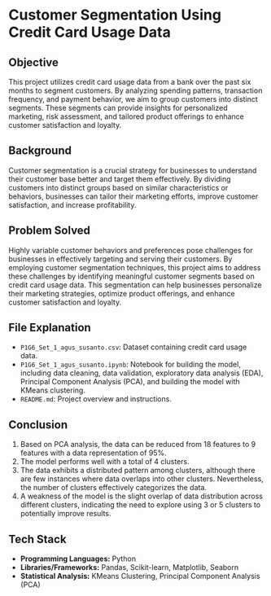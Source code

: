 # **Customer Segmentation Using Credit Card Usage Data**

## **Objective**
This project utilizes credit card usage data from a bank over the past six months to segment customers. By analyzing spending patterns, transaction frequency, and payment behavior, we aim to group customers into distinct segments. These segments can provide insights for personalized marketing, risk assessment, and tailored product offerings to enhance customer satisfaction and loyalty.

## **Background**
Customer segmentation is a crucial strategy for businesses to understand their customer base better and target them effectively. By dividing customers into distinct groups based on similar characteristics or behaviors, businesses can tailor their marketing efforts, improve customer satisfaction, and increase profitability.

## **Problem Solved**
Highly variable customer behaviors and preferences pose challenges for businesses in effectively targeting and serving their customers. By employing customer segmentation techniques, this project aims to address these challenges by identifying meaningful customer segments based on credit card usage data. This segmentation can help businesses personalize their marketing strategies, optimize product offerings, and enhance customer satisfaction and loyalty.

## **File Explanation**
- `P1G6_Set_1_agus_susanto.csv`: Dataset containing credit card usage data.
- `P1G6_Set_1_agus_susanto.ipynb`: Notebook for building the model, including data cleaning, data validation, exploratory data analysis (EDA), Principal Component Analysis (PCA), and building the model with KMeans clustering.
- `README.md`: Project overview and instructions.

## **Conclusion**
1. Based on PCA analysis, the data can be reduced from 18 features to 9 features with a data representation of 95%.
2. The model performs well with a total of 4 clusters.
3. The data exhibits a distributed pattern among clusters, although there are few instances where data overlaps into other clusters. Nevertheless, the number of clusters effectively categorizes the data.
4. A weakness of the model is the slight overlap of data distribution across different clusters, indicating the need to explore using 3 or 5 clusters to potentially improve results.

## **Tech Stack**
- **Programming Languages:** Python
- **Libraries/Frameworks:** Pandas, Scikit-learn, Matplotlib, Seaborn
- **Statistical Analysis:** KMeans Clustering, Principal Component Analysis (PCA)
